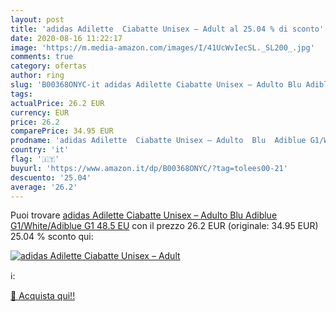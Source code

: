 ```yaml
---
layout: post
title: 'adidas Adilette  Ciabatte Unisex – Adult al 25.04 % di sconto'
date: 2020-08-16 11:22:17
image: 'https://m.media-amazon.com/images/I/41UcWvIecSL._SL200_.jpg'
comments: true
category: ofertas
author: ring
slug: 'B00368ONYC-it adidas Adilette Ciabatte Unisex – Adulto Blu Adiblue...'
tags: 
actualPrice: 26.2 EUR
currency: EUR
price: 26.2
comparePrice: 34.95 EUR
prodname: 'adidas Adilette  Ciabatte Unisex – Adulto  Blu  Adiblue G1/White/Adiblue G1   48.5 EU'
country: 'it'
flag: '🇮🇹'
buyurl: 'https://www.amazon.it/dp/B00368ONYC/?tag=tolees00-21'
descuento: '25.04'
average: '26.2'
---
```


Puoi trovare [adidas Adilette  Ciabatte Unisex – Adulto  Blu  Adiblue G1/White/Adiblue G1   48.5 EU](https://www.amazon.it/dp/B00368ONYC/?tag=tolees00-21) con il prezzo 26.2 EUR (originale: 34.95 EUR) 25.04 % sconto qui:

[![adidas Adilette  Ciabatte Unisex – Adult](https://m.media-amazon.com/images/I/41UcWvIecSL._SL200_.jpg)](https://www.amazon.it/dp/B00368ONYC/?tag=tolees00-21)

ℹ️:


[🛒 Acquista qui!!](https://www.amazon.it/dp/B00368ONYC/?tag=tolees00-21)
